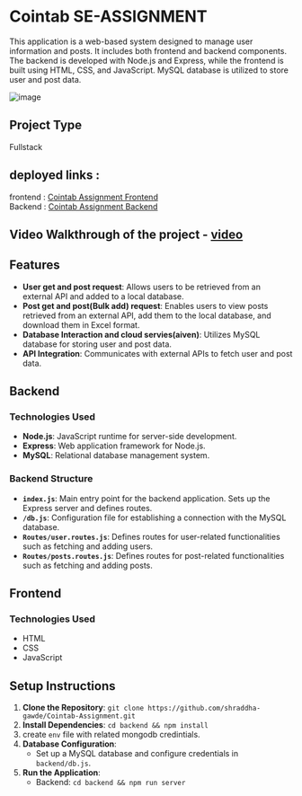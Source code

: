 ﻿# Cointab SE-ASSIGNMENT

This application is a web-based system designed to manage user information and posts. It includes both frontend and backend components. The backend is developed with Node.js and Express, while the frontend is built using HTML, CSS, and JavaScript. MySQL database is utilized to store user and post data.



![image](https://github.com/shraddha-gawde/Cointab-Assignment/assets/101090200/852d2e5d-1dfe-4c11-858d-08519a4eadda)


## Project Type
Fullstack


## deployed links :
frontend : [Cointab Assignment Frontend](https://cointab-assignment-nine.vercel.app/)
<br>
Backend : [Cointab Assignment Backend](https://cointab-assignment-z89v.onrender.com)
<br>



## Video Walkthrough of the project - [video](https://drive.google.com/file/d/1UUzF3wNtWkSbui5uGQLEebQWeOxLkQrS/view?usp=sharing)



## Features
- **User get and post request**: Allows users to be retrieved from an external API and added to a local database.
- **Post get and post(Bulk add) request**: Enables users to view posts retrieved from an external API, add them to the local database, and download them in Excel format.
- **Database Interaction and cloud servies(aiven)**: Utilizes MySQL database for storing user and post data.
- **API Integration**: Communicates with external APIs to fetch user and post data.


## Backend
### Technologies Used

- **Node.js**: JavaScript runtime for server-side development.
- **Express**: Web application framework for Node.js.
- **MySQL**: Relational database management system.


### Backend Structure

- **`index.js`**: Main entry point for the backend application. Sets up the Express server and defines routes.
- **`/db.js`**: Configuration file for establishing a connection with the MySQL database.
- **`Routes/user.routes.js`**: Defines routes for user-related functionalities such as fetching and adding users.
- **`Routes/posts.routes.js`**: Defines routes for post-related functionalities such as fetching and adding posts.

## Frontend

### Technologies Used

- HTML
- CSS
- JavaScript


## Setup Instructions

1. **Clone the Repository**: `git clone https://github.com/shraddha-gawde/Cointab-Assignment.git`
2. **Install Dependencies**:
  `cd backend && npm install`
3. create `env` file with related mongodb credintials. 
3. **Database Configuration**:
   - Set up a MySQL database and configure credentials in `backend/db.js`.
4. **Run the Application**:
   - Backend: `cd backend && npm run server`
   


